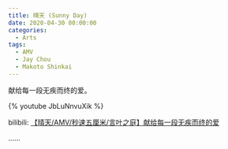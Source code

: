 ```yaml
---
title: 晴天 (Sunny Day)
date: 2020-04-30 00:00:00
categories:
  - Arts
tags:
  - AMV
  - Jay Chou
  - Makoto Shinkai
---
```


献给每一段无疾而终的爱。

{% youtube JbLuNnvuXik %}

bilibili: [【晴天/AMV/秒速五厘米/言叶之庭】献给每一段无疾而终的爱](https://www.bilibili.com/video/BV1eK4y187jK)

<!-- 周杰伦的《晴天》在流派上属于流行音乐，同时拥有浓重的英伦摇滚味道。这首歌由周杰伦亲自担任制作人，并且其绝大部分的制作都被周杰伦一人独揽，这也就决定了这首歌曲具有鲜明的周氏流行风格，以及它在填词，谱曲，编曲与和声等方面超高的协调度以及统一性。周杰伦独树一帜而精妙绝伦的编排（结构大致是 ABCBCD，其中 AB 为主歌，C 为副歌，D 为结尾部分的 rap）使得其谱曲与编曲相得益彰，十分华丽，整首歌从头到尾都充满了新鲜感，各方各面（作曲，编曲甚至于作词）的精彩炫技让人眼花缭乱，应接不暇，似乎唯用“行云流水”才可以形容。

新海诚的《秒速五厘米》与《言叶之庭》都是十分经典的两部动画作品。虽然新海诚的作品在故事的叙述上常有欠缺，但与他在画面细节上的刻画相比，依然瑕不掩瑜——“每一帧的截图都能拿来当作壁纸”可不是新海诚粉丝们的玩笑话。在新海诚的作品中，无一例外的，是动人心魄的光影变化以及巧夺天工的色彩与构图。除此之外，新海诚作品中的一些元素（例如飞鸟，花瓣，教室，走廊，列车，站台等）也随着他一部部动画电影的上映而逐渐成为经典。然而，这两部作品情节的走向却往往与阳光明媚的作画风格形成了巨大的反差，“爱而不得”与“擦肩而过”的主题往往使观众们为作品中主人公唏嘘和惋惜。《秒速五厘米》与《言叶之庭》或许算不上完美，但它们在日本动画电影历史中毋庸置疑地都各自有着一席之地。 -->

......
